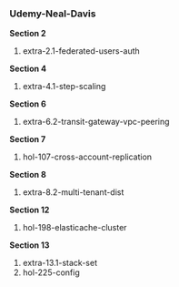 ### Udemy-Neal-Davis
__Section 2__
1. extra-2.1-federated-users-auth

__Section 4__
1. extra-4.1-step-scaling

__Section 6__
1. extra-6.2-transit-gateway-vpc-peering

__Section 7__  
1. hol-107-cross-account-replication

__Section 8__  
1. extra-8.2-multi-tenant-dist  

__Section 12__  
1. hol-198-elasticache-cluster

__Section 13__
1. extra-13.1-stack-set
2. hol-225-config
